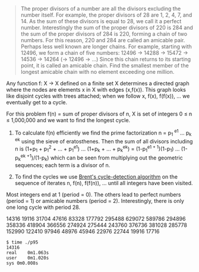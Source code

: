 >The proper divisors of a number are all the divisors excluding the number itself. For example, the proper divisors of 28 are 1, 2, 4, 7, and 14. As the sum of these divisors is equal to 28, we call it a perfect number.
>Interestingly the sum of the proper divisors of 220 is 284 and the sum of the proper divisors of 284 is 220, forming a chain of two numbers. For this reason, 220 and 284 are called an amicable pair.
>Perhaps less well known are longer chains. For example, starting with 12496, we form a chain of five numbers:
>12496 → 14288 → 15472 → 14536 → 14264 (→ 12496 → ...)
>Since this chain returns to its starting point, it is called an amicable chain.
>Find the smallest member of the longest amicable chain with no element exceeding one million.

Any function f: X -> X defined on a finite set X determines a directed graph where the nodes are elements x in X with edges (x,f(x)).
This graph looks like disjoint cycles with trees attached; when we follow x, f(x), f(f(x)), ... we eventually get to a cycle.

For this problem f(n) = sum of proper divisors of n, X is set of integers 0 ≤ n ≤ 1,000,000 and we want to find the longest cycle.
1. To calculate f(n) efficiently we find the prime factorization n = p<sub>1</sub> <sup>e1</sup> ... p<sub>k</sub> <sup> ek</sup>
   using the sieve of eratosthenes. Then the sum of all divisors including n is 
(1+p<sub>1</sub> + p<sub>1</sub><sup>2</sup> + ... + p<sub>1</sub><sup>e1</sup>) ... (1+p<sub>k</sub> + ... + p<sub>k</sub><sup>ek</sup>) = (1-p<sub>1</sub><sup>e1 + 1</sup>)(1-p<sub>1</sub>) ... (1-p<sub>k</sub><sup>ek +1</sup>)/(1-p<sub>k</sub>)
which can be seen from multiplying out the geometric sequences; each term is a divisor of n.

2. To find the cycles we use [Brent's cycle-detection algorithm](https://en.wikipedia.org/wiki/Cycle_detection#Brent's_algorithm) on the sequence of iterates n, f(n), f(f(n)), ... until all integers have been visited.

Most integers end at 1 (period = 0). The others lead to perfect numbers (period = 1) or amicable numbers (period = 2).
Interestingly, there is only one long cycle with period 28.

14316 19116 31704 47616 83328 177792 295488 629072 589786 294896 358336 418904 366556 274924 
275444 243760 376736 381028 285778 152990 122410 97946 48976 45946 22976 22744 19916 17716 

    $ time ./p95
    14316
    real	0m1.063s
    user	0m1.020s
    sys	0m0.008s
